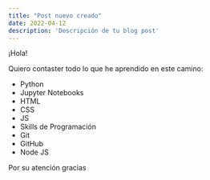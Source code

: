 ```yaml
---
title: "Post nuevo creado"
date: 2022-04-12
description: 'Descripción de tu blog post'
---
```


¡Hola!

Quiero contaster todo lo que he aprendido en este camino:

- Python
- Jupyter Notebooks
- HTML
- CSS
- JS
- Skills de Programación
- Git
- GitHub
- Node JS

Por su atención gracias
